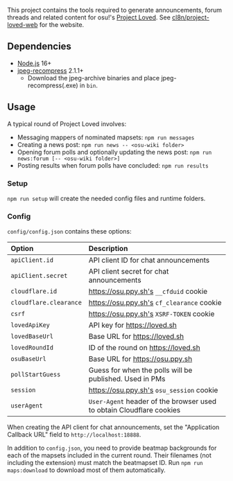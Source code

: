 This project contains the tools required to generate announcements, forum threads and related content for osu!'s [Project Loved](https://osu.ppy.sh/wiki/Project_Loved). See [cl8n/project-loved-web](https://github.com/cl8n/project-loved-web) for the website.

## Dependencies

- [Node.js](https://nodejs.org/en/download/) 16+
- [jpeg-recompress](https://github.com/danielgtaylor/jpeg-archive/releases) 2.1.1+
  - Download the jpeg-archive binaries and place jpeg-recompress(.exe) in `bin`.

## Usage

A typical round of Project Loved involves:

- Messaging mappers of nominated mapsets: `npm run messages`
- Creating a news post: `npm run news -- <osu-wiki folder>`
- Opening forum polls and optionally updating the news post: `npm run news:forum [-- <osu-wiki folder>]`
- Posting results when forum polls have concluded: `npm run results`

### Setup

`npm run setup` will create the needed config files and runtime folders.

### Config

`config/config.json` contains these options:

| Option | Description |
| :-- | :-- |
| `apiClient.id` | API client ID for chat announcements |
| `apiClient.secret` | API client secret for chat announcements |
| `cloudflare.id` | https://osu.ppy.sh's `__cfduid` cookie |
| `cloudflare.clearance` | https://osu.ppy.sh's `cf_clearance` cookie |
| `csrf` | https://osu.ppy.sh's `XSRF-TOKEN` cookie |
| `lovedApiKey` | API key for https://loved.sh |
| `lovedBaseUrl` | Base URL for https://loved.sh |
| `lovedRoundId` | ID of the round on https://loved.sh |
| `osuBaseUrl` | Base URL for https://osu.ppy.sh |
| `pollStartGuess` | Guess for when the polls will be published. Used in PMs |
| `session` | https://osu.ppy.sh's `osu_session` cookie |
| `userAgent` | `User-Agent` header of the browser used to obtain Cloudflare cookies |

When creating the API client for chat announcements, set the "Application Callback URL" field to `http://localhost:18888`.

In addition to `config.json`, you need to provide beatmap backgrounds for each of the mapsets included in the current round. Their filenames (not including the extension) must match the beatmapset ID. Run `npm run maps:download` to download most of them automatically.
